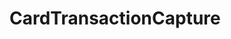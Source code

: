 # CardTransactionCapture   

<script src="https://unpkg.com/@stoplight/elements/web-components.min.js"></script>
<link rel="stylesheet" href="https://unpkg.com/@stoplight/elements/styles.min.css">

<elements-api
  apiDescriptionUrl="CardTransactionCapture.yaml"
  layout="sidebar"
  router="hash"
  hideTryIt="false"
  hideSchemas="false"
  hideInternal="false"
/>